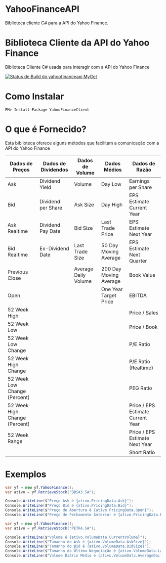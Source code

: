 # YahooFinanceAPI
Biblioteca cliente C# para a API do Yahoo Finance.

# Biblioteca Cliente da API do Yahoo Finance

Biblioteca Cliente C# usada para interagir com a API do Yahoo Finance

[![Status de Build do yahoofinanceapi MyGet](https://www.myget.org/BuildSource/Badge/yahoofinanceapi?identifier=38997d9d-f6c0-4fd6-8f10-caa8cc0eb323)](https://www.myget.org/)

<h1>Como Instalar</h1>

`PM> Install-Package YahooFinanceClient`

<h1>O que é Fornecido?</h1>

Esta biblioteca oferece alguns métodos que facilitam a comunicação com a API do Yahoo Finance

| Dados de Preços                | Dados de Dividendos  | Dados de Volume       | Dados Médios           | Dados de Razão                        |
|--------------------------------|----------------------|-----------------------|------------------------|---------------------------------------|
| Ask                            | Dividend Yield       | Volume                | Day Low                | Earnings per Share                    |
| Bid                            | Dividend per Share   | Ask Size              | Day High               | EPS Estimate Current Year             |
| Ask Realtime                   | Dividend Pay Date    | Bid Size              | Last Trade Price       | EPS Estimate Next Year                |
| Bid Realtime                   | Ex-Dividend Date     | Last Trade Size       | 50 Day Moving Average  | EPS Estimate Next Quarter             |
| Previous Close                 |                      | Average Daily Volume  | 200 Day Moving Average | Book Value                            |
| Open                           |                      |                       | One Year Target Price  | EBITDA                                |
| 52 Week High                   |                      |                       |                        | Price / Sales                         |
| 52 Week Low                    |                      |                       |                        | Price / Book                          |
| 52 Week Low Change             |                      |                       |                        | P/E Ratio                             |
| 52 Week High Change            |                      |                       |                        | P/E Ratio (Realtime)                  |
| 52 Week Low Change (Percent)   |                      |                       |                        | PEG Ratio                             |
| 52 Week High Change (Percent)  |                      |                       |                        | Price / EPS Estimate Current Year     |
| 52 Week Range                  |                      |                       |                        | Price / EPS Estimate Next Year        |
|                                |                      |                       |                        | Short Ratio                           |

<h1>Exemplos</h1>

```csharp
var yf = new yf.YahooFinance();
var ativo = yf.RetrieveStock("BBSA3.SA");

Console.WriteLine($"Preço Ask é {ativo.PricingData.Ask}");
Console.WriteLine($"Preço Bid é {ativo.PricingData.Bid}");
Console.WriteLine($"Preço de Abertura é {ativo.PricingData.Open}");
Console.WriteLine($"Preço de Fechamento Anterior é {ativo.PricingData.PreviousClose}");
```

```csharp
var yf = new yf.YahooFinance();
var ativo = yf.RetrieveStock("PETR4.SA");

Console.WriteLine($"Volume é {ativo.VolumeData.CurrentVolume}");
Console.WriteLine($"Tamanho do Ask é {ativo.VolumeData.AskSize}");
Console.WriteLine($"Tamanho do Bid é {ativo.VolumeData.BidSize}");
Console.WriteLine($"Tamanho da Última Negociação é {ativo.VolumeData.LastTradeSize}");
Console.WriteLine($"Volume Diário Médio é {ativo.VolumeData.AverageDailyVolume}");
```
